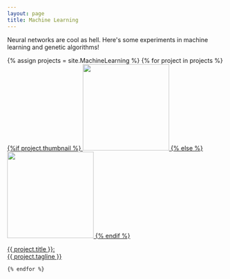 ```yaml
---
layout: page
title: Machine Learning
---
```

Neural networks are cool as hell. Here's some experiments in machine learning and genetic algorithms!

<!-- Simple unorderd list -->
<!-- <ul>
  {% for item in site.MachineLearning %}
    <li>
      <a href="{{ item.url }}">{{ item.title }}</a>
      - {{ item.tagline }}
    </li>
  {% endfor %}
</ul> -->


<!-- Tiled with thumbnails - hover mouse to show title + description-->
<div class="row">
    {% assign projects = site.MachineLearning %}
    {% for project in projects %}
      <div class="col-lg-4 col-md-4 col-sm-6">
          <a href="{{ project.url | relative_url }}">
              <div class="img__wrap">
              {%if project.thumbnail %}
                <img class="img__img" width="200" src="{{site.baseurl}}/{{ project.url | replace: "/", " " | truncatewords: 2, "" | replace: " ", "/" }}/{{ project.thumbnail }}">
              {% else %}
                <img class="img__img" width="200" src="{{ "assets/default_thumbnail.png" | relative_url }}">
              {% endif %}
                <div class="img__description_layer">
                    <p class="img__description">{{ project.title }}:<br>{{ project.tagline }}</p>
                </div>
            </div>
          </a>
    </div>

    {% endfor %}
</div>
